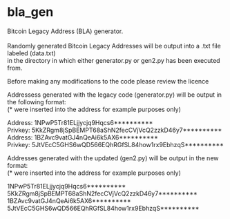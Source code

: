 # bla_gen
 
Bitcoin Legacy Address (BLA) generator.
<br> </br>
Randomly generated Bitcoin Legacy Addresses will be output into a .txt file labeled (data.txt) </br>
in the directory in which either generator.py or gen2.py has been executed from. </br>

Before making any modifications to the code please review the licence </br>

Addressess generated with the legacy code (generator.py) will be output in the following format: </br>
  (* were inserted into the address for example purposes only) </br>

Address: 1NPwP5Tr81ELjjycjq9Hqcs6********** </br>
Privkey: 5KkZRgm8jSpBEMPT68aShN2fecCVjVcQ2zzkD46y7********** </br>
Address: 1BZAvc9vatGJ4nQeAi6k5AX6********** </br>
Privkey: 5JtVEcC5GHS6wQD566EQhRGfSL84how1rx9EbhzqS********** </br>

Addresses generated with the updated (gen2.py) will be output in the new format: </br>
  (* were inserted into the address for example purposes only) </br>

1NPwP5Tr81ELjjycjq9Hqcs6********** </br>
5KkZRgm8jSpBEMPT68aShN2fecCVjVcQ2zzkD46y7********** </br>
1BZAvc9vatGJ4nQeAi6k5AX6********** </br>
5JtVEcC5GHS6wQD566EQhRGfSL84how1rx9EbhzqS**********

